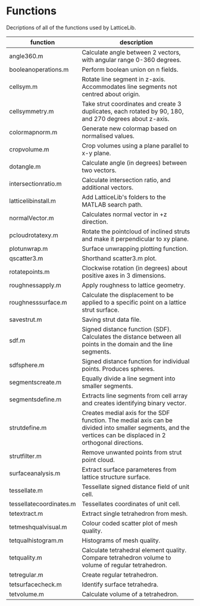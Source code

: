 # Functions
Decriptions of all of the functions used by LatticeLib.

|function|description|
|------------|-------|
| angle360.m| Calculate angle between 2 vectors, with angular range 0-360 degrees.|
| booleanoperations.m| Perform boolean union on n fields.|
| cellsym.m| Rotate line segment in z-axis. Accommodates line segments not centred about origin.|
| cellsymmetry.m| Take strut coordinates and create 3 duplicates, each rotated by 90, 180, and 270 degrees about z-axis.|
| colormapnorm.m| Generate new colormap based on normalised values.|
| cropvolume.m| Crop volumes using a plane parallel to x-y plane.|
| dotangle.m| Calculate angle (in degrees) between two vectors.|
|intersectionratio.m| Calculate intersection ratio, and additional vectors.|
|latticelibinstall.m| Add LatticeLib's folders to the MATLAB search path.|
|normalVector.m| Calculates normal vector in +z direction.|
|pcloudrotatexy.m| Rotate the pointcloud of inclined struts and make it perpendicular to xy plane.|
|plotunwrap.m| Surface unwrapping plotting function.|
|qscatter3.m|Shorthand scatter3.m plot.|
|rotatepoints.m| Clockwise rotation (in degrees) about positive axes in 3 dimensions.|
|roughnessapply.m| Apply roughness to lattice geometry.|
|roughnesssurface.m| Calculate the displacement to be applied to a specific point on a lattice strut surface.|
|savestrut.m| Saving strut data file.|
|sdf.m| Signed distance function (SDF). Calculates the distance between all points in the domain and the line segments.|
|sdfsphere.m| Signed distance function for individual points. Produces spheres.|
|segmentscreate.m| Equally divide a line segment into smaller segments.|
|segmentsdefine.m| Extracts line segments from cell array and creates identifying binary vector.|
|strutdefine.m| Creates medial axis for the SDF function. The medial axis can be divided into smaller segments, and the vertices can be displaced in 2 orthogonal directions.|
|strutfilter.m| Remove unwanted points from strut point cloud.|
|surfaceanalysis.m| Extract surface parameteres from lattice structure surface.|
|tessellate.m| Tessellate signed distance field of unit cell.|
|tessellatecoordinates.m| Tessellates coordinates of unit cell.|
|tetextract.m| Extract single tetrahedron from mesh.|
|tetmeshqualvisual.m| Colour coded scatter plot of mesh quality.|
|tetqualhistogram.m| Histograms of mesh quality.|
|tetquality.m| Calculate tetrahedral element quality. Compare tetrahedron volume to volume of regular tetrahedron.|
|tetregular.m| Create regular tetrahedron.|
|tetsurfacecheck.m| Identify surface tetrahedra.|
|tetvolume.m| Calculate volume of a tetrahedron.|
